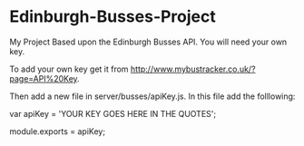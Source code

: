 # Edinburgh-Busses-Project
My Project Based upon the Edinburgh Busses API. You will need your own key.

To add your own key get it from http://www.mybustracker.co.uk/?page=API%20Key.

Then add a new file in server/busses/apiKey.js. In this file add the folllowing:

var apiKey = 'YOUR KEY GOES HERE IN THE QUOTES';

module.exports = apiKey;

